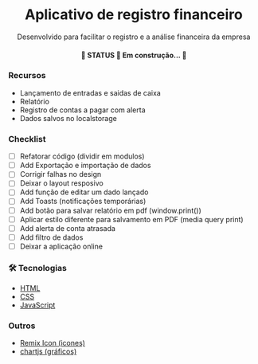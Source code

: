 <h1 align="center">Aplicativo de registro financeiro</h1>
<p align="center">Desenvolvido para facilitar o registro e a análise financeira da empresa</p>
<h4 align="center"> 
	🚧  STATUS 🚀 Em construção...  🚧
</h4>

### Recursos

- Lançamento de entradas e saidas de caixa
- Relatório
- Registro de contas a pagar com alerta
- Dados salvos no localstorage

### Checklist

- [ ] Refatorar código (dividir em modulos)
- [ ] Add Exportação e importação de dados
- [ ] Corrigir falhas no design
- [ ] Deixar o layout resposivo
- [ ] Add função de editar um dado lançado
- [ ] Add Toasts (notificações temporárias)
- [ ] Add botão para salvar relatório em pdf (window.print())
- [ ] Aplicar estilo diferente para salvamento em PDF (media query print)
- [ ] Add alerta de conta atrasada
- [ ] Add filtro de dados 
- [ ] Deixar a aplicação online

### 🛠 Tecnologias

- [HTML](https://developer.mozilla.org/pt-BR/docs/Web/HTML)
- [CSS](https://developer.mozilla.org/pt-BR/docs/Web/CSS)
- [JavaScript](https://developer.mozilla.org/pt-BR/docs/Web/JavaScript)

### Outros
- [Remix Icon (icones)](https://remixicon.com/)
- [chartjs (gráficos)](https://www.chartjs.org/docs/latest/)
